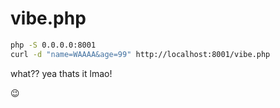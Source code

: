 
# vibe.php

```bash
php -S 0.0.0.0:8001
curl -d "name=WAAAA&age=99" http://localhost:8001/vibe.php
```

what?? yea thats it lmao!

😉